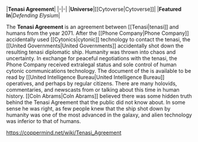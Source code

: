 |**Tenasi Agreement**|
|-|-|
|**Universe**|[[Cytoverse\|Cytoverse]]|
|**Featured In**|*Defending Elysium*|

The **Tenasi Agreement** is an agreement between [[Tenasi\|tenasi]] and humans from the year 2071. After the [[Phone Company\|Phone Company]] accidentally used [[Cytonics\|cytonic]] technology to contact the tenasi, the [[United Governments\|United Governments]] accidentally shot down the resulting tenasi diplomatic ship. Humanity was thrown into chaos and uncertainty. In exchange for peaceful negotiations with the tenasi, the Phone Company received extralegal status and sole control of human cytonic communications technology.
The document of the  is available to be read by [[United Intelligence Bureau\|United Intelligence Bureau]] operatives, and perhaps by regular citizens. There are many holovids, commentaries, and newscasts from or talking about this time in human history.
[[Coln Abrams\|Coln Abrams]] believed there was some hidden truth behind the Tenasi Agreement that the public did not know about. In some sense he was right, as few people knew that the ship shot down by humanity was one of the most advanced in the galaxy, and alien technology was inferior to that of humans.



https://coppermind.net/wiki/Tenasi_Agreement